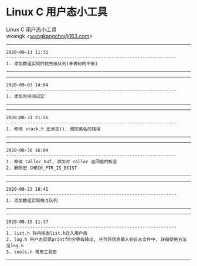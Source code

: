 # Linux C 用户态小工具
Linux C 用户态小工具  
wkangk <<wangkangchn@163.com>>  
  
*********************************************************************  
    2020-09-11 11:31  
    -----------------------------------------------------------------  
    1. 添加数组实现的优先级队列(未做树的平衡)  
*********************************************************************  
    
*********************************************************************  
    2020-09-03 14:04  
    -----------------------------------------------------------------  
    1. 添加时间测试宏     
*********************************************************************  

*********************************************************************   
    2020-08-31 21:56
    -----------------------------------------------------------------   
    1. 修改 stack.h 宏添加(), 预防莫名的错误    
*********************************************************************  

*********************************************************************   
    2020-08-30 16:04  
    -----------------------------------------------------------------   
    1. 修改 calloc_buf, 添加对 calloc 返回值的断言  
    2. 删除宏 CHECK_PTR_IS_EXIST  
*********************************************************************  

*********************************************************************   
    2020-08-23 18:41  
    -----------------------------------------------------------------   
    1. 添加数组实现栈与队列  
*********************************************************************  

*********************************************************************   
    2020-08-15 11:37  
    -----------------------------------------------------------------   
    1. list.h 将内核态list.h迁入用户态  
    2. log.h 用户态实现printf的分等级输出, 并可将信息输入到日志文件中, 详细使用方法见log.h  
    3. tools.h 常用工具宏    
*********************************************************************